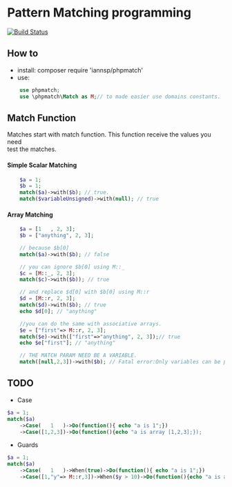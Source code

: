 # Pattern Matching programming 

[![Build Status](https://travis-ci.org/iannsp/phpmatch.svg?branch=master)](https://travis-ci.org/iannsp/phpmatch)


## How to

* install: composer require 'iannsp/phpmatch'
* use: 
```php
    use phpmatch;
    use \phpmatch\Match as M;// to made easier use domains constants.
```

## Match Function

Matches start with match function. This function receive the values you need  
test the matches.

#### Simple Scalar Matching

```php
    $a = 1;
    $b = 1;
    match($a)->with($b); // true.
    match($variableUnsigned)->with(null); // true
```

#### Array Matching

```php
    $a = [1   , 2, 3];
    $b = ["anything", 2, 3];

    // because $b[0]
    match($a)->with($b); // false 

    // you can ignore $b[0] using M::_
    $c = [M::_, 2, 3];
    match($c)->with($b)); // true

    // and replace $d[0] with $b[0] using M::r
    $d = [M::r, 2, 3];
    match($d)->with($b); // true
    echo $d[0]; // "anything"

    //you can do the same with associative arrays.
    $e = ["first"=> M::r, 2, 3];
    match($e)->with(["first"=>"anything", 2, 3]);// true
    echo $e["first"]; // "anything" 

    // THE MATCH PARAM NEED BE A VARIABLE.
    match([null,2,3])->with($b); // Fatal error:Only variables can be passed by reference

```

## TODO
* Case
```php
$a = 1;
match($a)
    ->Case(   1   )->Do(function(){ echo "a is 1";})
    ->Case([1,2,3])->Do(function(){echo "a is array [1,2,3];});

```
* Guards 
```php
$a = 1;
match($a)
    ->Case(   1   )->When(true)->Do(function(){ echo "a is 1";})
    ->Case([1,"y"=> M::r,3])->When($y > 10)->Do(function(){echo "a is array [1,2,3];});

```


